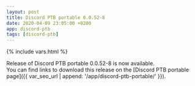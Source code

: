 ```yaml
---
layout: post
title: Discord PTB portable 0.0.52-8
date: 2020-04-09 23:05:00 +0200
app: discord-ptb
tags: [discord-ptb]
---
```

{% include vars.html %}

Release of Discord PTB portable 0.0.52-8 is now available.<br />
You can find links to download this release on the [Discord PTB portable page]({{ var_seo_url | append: '/app/discord-ptb-portable/' }}).